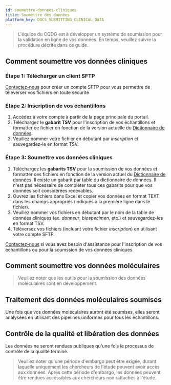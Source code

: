```yaml
---
id: soumettre-donnees-cliniques
title: Soumettre des données 
platform_key: DOCS_SUBMITTING_CLINICAL_DATA
---
```



> L'équipe du CQDG est à développer un système de soumission pour la validation en ligne de vos données. En temps, veuillez suivre la procédure décrite dans ce guide. 



## Comment soumettre vos données cliniques


### Étape 1: Télécharger un client SFTP

[Contactez-nous](https://plateforme.cqdg.ca/contact) pour créer un compte SFTP pour vous permettre de téléverser vos fichiers en toute sécurité 

### Étape 2: Inscription de vos échantillons

1. Accédez à votre compte à partir de la page principale du portail.
2. Téléchargez le **gabarit TSV** pour l'inscription de vos échantillons et formatter ce fichier en fonction de la version actuelle du [Dictionnaire de données](/scripts/dictionary).
3. Veuillez nommer votre fichier en débutant par _inscription_ et sauvegardez-le en format TSV. 


### Étape 3: Soumettre vos données cliniques

1. Téléchargez les **gabarits TSV** pour la soumission de vos données et formatter ces fichiers en fonction de la version actuel du [Dictionnaire de données](/scripts/dictionary). Il existe un gabarit par table du dictionnaire de données. Il n'est pas nécessaire de compléter tous ces gabarits pour que vos données soit considérées recevables. 
2. Ouvrez les fichiers dans Excel et copier vos données en format TEXT dans les champs appropriés (indiqués à la première ligne dans le fichier). 
3. Veuillez nommer vos fichiers en débutant par le nom de la table de données cliniques (ex. _donneur_, _biospecimen_, etc.) et sauvegardez-les en format TSV. 
4.  Téléversez vos fichiers (incluant votre fichier _inscription_) en utilisant votre compte SFTP.  


[Contactez-nous](https://plateforme.cqdg.ca/contact) si vous avez besoin d'assistance pour l'inscription de vos échantillons ou pour la soumssion de vos données cliniques.

## Comment soumettre vos données moléculaires

> Veuillez noter que les outils pour la soumission des données moléculaires sont en développement. 


## Traitement des données moléculaires soumises

Une fois que vos données moléculaires auront été soumises, elles seront analysées en utilisant des pipelines uniformes pour tous les échantillons. 

## Contrôle de la qualité et libération des données 


Les données ne seront rendues publiques qu'une fois le processus de contrôle de la qualité terminé. 

> Veuillez noter qu'une période d'embargo peut être exigée, durant laquelle uniquement les chercheurs de l'étude peuvent avoir accès aux données. Aprés cette période d'embargo, les données peuvent être rendues accessibles aux chercheurs non rattachés à l'étude. 
